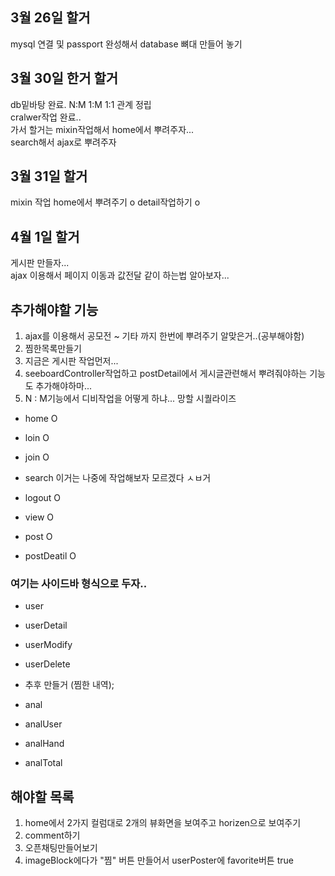 ## 3월 26일 할거
mysql 연결 및 passport 완성해서 database 뼈대 만들어 놓기

## 3월 30일 한거 할거
db밑바탕 완료. N:M 1:M 1:1 관계 정립  
cralwer작업 완료..  
가서 할거는 mixin작업해서 home에서 뿌려주자...  
search해서 ajax로 뿌려주자

## 3월 31일 할거
mixin 작업 home에서 뿌려주기  o
detail작업하기              o

## 4월 1일 할거
게시판 만들자...  
ajax 이용해서 페이지 이동과 값전달 같이 하는법 알아보자...

## 추가해야할 기능
1. ajax를 이용해서 공모전 ~ 기타 까지 한번에 뿌려주기 알맞은거..(공부해야함)
2. 찜한목록만들기
3. 지금은 게시판 작업먼저...
4. seeboardController작업하고 postDetail에서 게시글관련해서 뿌려줘야하는 기능도 추가해야하마...
5. N : M기능에서 디비작업을 어떻게 하냐... 망할 시퀄라이즈

- home O
- loin O
- join O
- search 이거는 나중에 작업해보자 모르겠다 ㅅㅂ거
- logout O

- view O
- post O
- postDeatil O

### 여기는 사이드바 형식으로 두자..
- user
- userDetail
- userModify
- userDelete
- 추후 만들거 (찜한 내역);

- anal
- analUser
- analHand
- analTotal

## 해야할 목록
1. home에서 2가지 컬럼대로 2개의 뷰화면을 보여주고 horizen으로 보여주기
2. comment하기
3. 오픈채팅만들어보기
4. imageBlock에다가 "찜" 버튼 만들어서 userPoster에 favorite버튼 true
